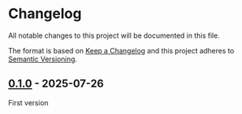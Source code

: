 # Changelog
All notable changes to this project will be documented in this file.

The format is based on [Keep a Changelog](https://keepachangelog.com/)
and this project adheres to [Semantic Versioning](https://semver.org/).

## [0.1.0] - 2025-07-26
First version

[0.1.0]: https://github.com/oscarotero/galo/releases/tag/v0.1.0
